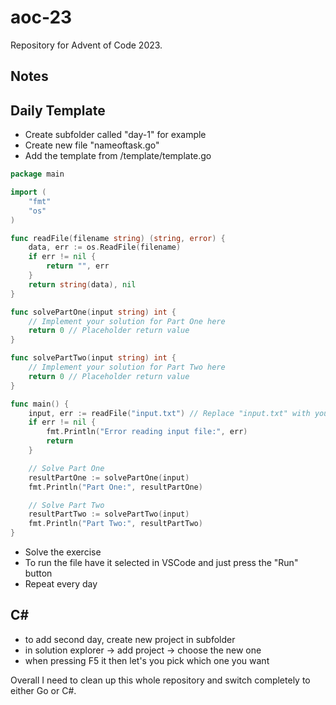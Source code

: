 # aoc-23
Repository for Advent of Code 2023.

## Notes

## Daily Template

- Create subfolder called "day-1" for example
- Create new file "nameoftask.go"
- Add the template from /template/template.go

```go
package main

import (
	"fmt"
	"os"
)

func readFile(filename string) (string, error) {
	data, err := os.ReadFile(filename)
	if err != nil {
		return "", err
	}
	return string(data), nil
}

func solvePartOne(input string) int {
	// Implement your solution for Part One here
	return 0 // Placeholder return value
}

func solvePartTwo(input string) int {
	// Implement your solution for Part Two here
	return 0 // Placeholder return value
}

func main() {
	input, err := readFile("input.txt") // Replace "input.txt" with your input file
	if err != nil {
		fmt.Println("Error reading input file:", err)
		return
	}

	// Solve Part One
	resultPartOne := solvePartOne(input)
	fmt.Println("Part One:", resultPartOne)

	// Solve Part Two
	resultPartTwo := solvePartTwo(input)
	fmt.Println("Part Two:", resultPartTwo)
}
```

- Solve the exercise
- To run the file have it selected in VSCode and just press the "Run" button
- Repeat every day

## C#

- to add second day, create new project in subfolder
- in solution explorer -> add project -> choose the new one
- when pressing F5 it then let's you pick which one you want

Overall I need to clean up this whole repository and switch completely to either Go or C#.